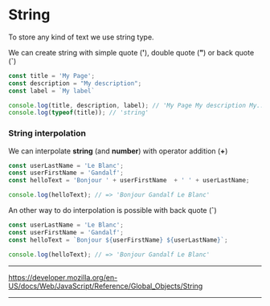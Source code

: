 # String

To store any kind of text we use string type.

We can create string with simple quote (**'**), double quote (**"**) or back quote (**`**)

```js
const title = 'My Page';
const description = "My description";
const label = `My label`

console.log(title, description, label); // 'My Page My description My..'
console.log(typeof(title)); // 'string'
```

### String interpolation

We can interpolate **string** (and **number**) with operator addition (**+**)

```js
const userLastName = 'Le Blanc';
const userFirstName = 'Gandalf';
const helloText = 'Bonjour ' + userFirstName  + ' ' + userLastName;

console.log(helloText); // => 'Bonjour Gandalf Le Blanc'
```

An other way to do interpolation is possible with back quote (**`**)
```js
const userLastName = 'Le Blanc';
const userFirstName = 'Gandalf';
const helloText = `Bonjour ${userFirstName} ${userLastName}`;

console.log(helloText); // => 'Bonjour Gandalf Le Blanc'
```

---
https://developer.mozilla.org/en-US/docs/Web/JavaScript/Reference/Global_Objects/String

---